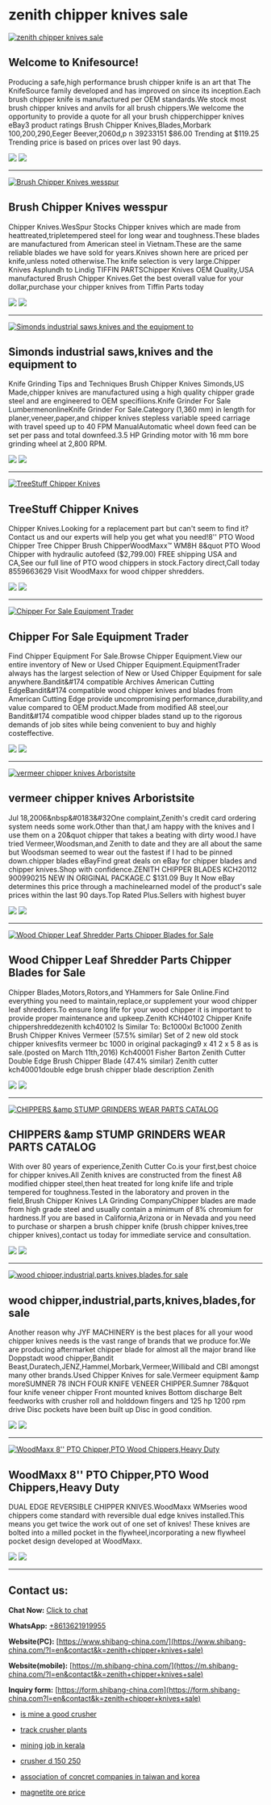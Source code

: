 # zenith chipper knives sale

<a href="https://swt.shibang-china.com/?l=en&img&k=zenith+chipper+knives+sale" target="_blank">![zenith chipper knives sale](http://static.shibang-china.com/all-800x300/606.jpg)</a>

## Welcome to Knifesource!
Producing a safe,high performance brush chipper knife is an art that The KnifeSource family developed and has improved on since its inception.Each brush chipper knife is manufactured per OEM standards.We stock most brush chipper knives and anvils for all brush chippers.We welcome the opportunity to provide a quote for all your brush chipperchipper knives eBay3 product ratings Brush Chipper Knives,Blades,Morbark 100,200,290,Eeger Beever,2060d,p n 39233151 $86.00 Trending at $119.25 Trending price is based on prices over last 90 days.


<a href="https://whatsapp.shibangsoft.com/WhatsApp.php" target="_blank" title="WhatsApp">![](http://static.shibang-china.com/icon/whatsapp.png)</a> <a href="https://swt.shibang-china.com/?l=en&icon&k=zenith+chipper+knives+sale" target="_blank">![](http://static.shibang-china.com/icon/chat-en.png)</a>

---

<a href="https://swt.shibang-china.com/?l=en&img&k=zenith+chipper+knives+sale" target="_blank">![Brush Chipper Knives wesspur](http://static.shibang-china.com/all-800x300/120.jpg)</a>

## Brush Chipper Knives wesspur
Chipper Knives.WesSpur Stocks Chipper knives which are made from heattreated,tripletempered steel for long wear and toughness.These blades are manufactured from American steel in Vietnam.These are the same reliable blades we have sold for years.Knives shown here are priced per knife,unless noted otherwise.The knife selection is very large.Chipper Knives Asplundh to Lindig TIFFIN PARTSChipper Knives OEM Quality,USA manufactured Brush Chipper Knives.Get the best overall value for your dollar,purchase your chipper knives from Tiffin Parts today


<a href="https://whatsapp.shibangsoft.com/WhatsApp.php" target="_blank" title="WhatsApp">![](http://static.shibang-china.com/icon/whatsapp.png)</a> <a href="https://swt.shibang-china.com/?l=en&icon&k=zenith+chipper+knives+sale" target="_blank">![](http://static.shibang-china.com/icon/chat-en.png)</a>

---

<a href="https://swt.shibang-china.com/?l=en&img&k=zenith+chipper+knives+sale" target="_blank">![Simonds industrial saws,knives and the equipment to](http://static.shibang-china.com/all-800x300/928.jpg)</a>

## Simonds industrial saws,knives and the equipment to
Knife Grinding Tips and Techniques Brush Chipper Knives Simonds,US Made,chipper knives are manufactured using a high quality chipper grade steel and are engineered to OEM specifiions.Knife Grinder For Sale LumbermenonlineKnife Grinder For Sale.Category (1,360 mm) in length for planer,veneer,paper,and chipper knives stepless variable speed carriage with travel speed up to 40 FPM ManualAutomatic wheel down feed can be set per pass and total downfeed.3.5 HP Grinding motor with 16 mm bore grinding wheel at 2,800 RPM.


<a href="https://whatsapp.shibangsoft.com/WhatsApp.php" target="_blank" title="WhatsApp">![](http://static.shibang-china.com/icon/whatsapp.png)</a> <a href="https://swt.shibang-china.com/?l=en&icon&k=zenith+chipper+knives+sale" target="_blank">![](http://static.shibang-china.com/icon/chat-en.png)</a>

---

<a href="https://swt.shibang-china.com/?l=en&img&k=zenith+chipper+knives+sale" target="_blank">![TreeStuff Chipper Knives](http://static.shibang-china.com/all-800x300/754.jpg)</a>

## TreeStuff Chipper Knives
Chipper Knives.Looking for a replacement part but can't seem to find it? Contact us and our experts will help you get what you need!8'' PTO Wood Chipper Tree Chipper Brush ChipperWoodMaxx™ WM8H 8&quot PTO Wood Chipper with hydraulic autofeed ($2,799.00) FREE shipping USA and CA,See our full line of PTO wood chippers in stock.Factory direct,Call today 8559663629 Visit WoodMaxx for wood chipper shredders.


<a href="https://whatsapp.shibangsoft.com/WhatsApp.php" target="_blank" title="WhatsApp">![](http://static.shibang-china.com/icon/whatsapp.png)</a> <a href="https://swt.shibang-china.com/?l=en&icon&k=zenith+chipper+knives+sale" target="_blank">![](http://static.shibang-china.com/icon/chat-en.png)</a>

---

<a href="https://swt.shibang-china.com/?l=en&img&k=zenith+chipper+knives+sale" target="_blank">![Chipper For Sale Equipment Trader](http://static.shibang-china.com/all-800x300/983.jpg)</a>

## Chipper For Sale Equipment Trader
Find Chipper Equipment For Sale.Browse Chipper Equipment.View our entire inventory of New or Used Chipper Equipment.EquipmentTrader always has the largest selection of New or Used Chipper Equipment for sale anywhere.Bandit&#174 compatible Archives American Cutting EdgeBandit&#174 compatible wood chipper knives and blades from American Cutting Edge provide uncompromising performance,durability,and value compared to OEM product.Made from modified A8 steel,our Bandit&#174 compatible wood chipper blades stand up to the rigorous demands of job sites while being convenient to buy and highly costeffective.


<a href="https://whatsapp.shibangsoft.com/WhatsApp.php" target="_blank" title="WhatsApp">![](http://static.shibang-china.com/icon/whatsapp.png)</a> <a href="https://swt.shibang-china.com/?l=en&icon&k=zenith+chipper+knives+sale" target="_blank">![](http://static.shibang-china.com/icon/chat-en.png)</a>

---

<a href="https://swt.shibang-china.com/?l=en&img&k=zenith+chipper+knives+sale" target="_blank">![vermeer chipper knives Arboristsite](http://static.shibang-china.com/all-800x300/743.jpg)</a>

## vermeer chipper knives Arboristsite
Jul 18,2006&nbsp&#0183&#32One complaint,Zenith's credit card ordering system needs some work.Other than that,I am happy with the knives and I use them on a 20&quot chipper that takes a beating with dirty wood.I have tried Vermeer,Woodsman,and Zenith to date and they are all about the same but Woodsman seemed to wear out the fastest if I had to be pinned down.chipper blades eBayFind great deals on eBay for chipper blades and chipper knives.Shop with confidence.ZENITH CHIPPER BLADES KCH20112 900990215 NEW IN ORIGINAL PACKAGE.C $131.09 Buy It Now eBay determines this price through a machinelearned model of the product's sale prices within the last 90 days.Top Rated Plus.Sellers with highest buyer


<a href="https://whatsapp.shibangsoft.com/WhatsApp.php" target="_blank" title="WhatsApp">![](http://static.shibang-china.com/icon/whatsapp.png)</a> <a href="https://swt.shibang-china.com/?l=en&icon&k=zenith+chipper+knives+sale" target="_blank">![](http://static.shibang-china.com/icon/chat-en.png)</a>

---

<a href="https://swt.shibang-china.com/?l=en&img&k=zenith+chipper+knives+sale" target="_blank">![Wood Chipper Leaf Shredder Parts Chipper Blades for Sale](http://static.shibang-china.com/all-800x300/897.jpg)</a>

## Wood Chipper Leaf Shredder Parts Chipper Blades for Sale
Chipper Blades,Motors,Rotors,and YHammers for Sale Online.Find everything you need to maintain,replace,or supplement your wood chipper leaf shredders.To ensure long life for your wood chipper it is important to provide proper maintenance and upkeep.Zenith KCH40102 Chipper Knife chippershreddezenith kch40102 Is Similar To: Bc1000xl Bc1000 Zenith Brush Chipper Knives Vermeer (57.5% similar) Set of 2 new old stock chipper knivesfits vermeer bc 1000 in original packaging9 x 41 2 x 5 8 as is sale.(posted on March 11th,2016) Kch40001 Fisher Barton Zenith Cutter Double Edge Brush Chipper Blade (47.4% similar) Zenith cutter kch40001double edge brush chipper blade description Zenith


<a href="https://whatsapp.shibangsoft.com/WhatsApp.php" target="_blank" title="WhatsApp">![](http://static.shibang-china.com/icon/whatsapp.png)</a> <a href="https://swt.shibang-china.com/?l=en&icon&k=zenith+chipper+knives+sale" target="_blank">![](http://static.shibang-china.com/icon/chat-en.png)</a>

---

<a href="https://swt.shibang-china.com/?l=en&img&k=zenith+chipper+knives+sale" target="_blank">![CHIPPERS &amp STUMP GRINDERS WEAR PARTS CATALOG](http://static.shibang-china.com/all-800x300/104.jpg)</a>

## CHIPPERS &amp STUMP GRINDERS WEAR PARTS CATALOG
With over 80 years of experience,Zenith Cutter Co.is your first,best choice for chipper knives.All Zenith knives are constructed from the finest A8 modified chipper steel,then heat treated for long knife life and triple tempered for toughness.Tested in the laboratory and proven in the field,Brush Chipper Knives LA Grinding CompanyChipper blades are made from high grade steel and usually contain a minimum of 8% chromium for hardness.If you are based in California,Arizona or in Nevada and you need to purchase or sharpen a brush chipper knife (brush chipper knives,tree chipper knives),contact us today for immediate service and consultation.


<a href="https://whatsapp.shibangsoft.com/WhatsApp.php" target="_blank" title="WhatsApp">![](http://static.shibang-china.com/icon/whatsapp.png)</a> <a href="https://swt.shibang-china.com/?l=en&icon&k=zenith+chipper+knives+sale" target="_blank">![](http://static.shibang-china.com/icon/chat-en.png)</a>

---

<a href="https://swt.shibang-china.com/?l=en&img&k=zenith+chipper+knives+sale" target="_blank">![wood chipper,industrial,parts,knives,blades,for sale](http://static.shibang-china.com/all-800x300/139.jpg)</a>

## wood chipper,industrial,parts,knives,blades,for sale
Another reason why JYF MACHINERY is the best places for all your wood chipper knives needs is the vast range of brands that we produce for.We are producing aftermarket chipper blade for almost all the major brand like Doppstadt wood chipper,Bandit Beast,Duratech,JENZ,Hammel,Morbark,Vermeer,Willibald and CBI amongst many other brands.Used Chipper Knives for sale.Vermeer equipment &amp moreSUMNER 78 INCH FOUR KNIFE VENEER CHIPPER.Sumner 78&quot four knife veneer chipper Front mounted knives Bottom discharge Belt feedworks with crusher roll and holddown fingers and 125 hp 1200 rpm drive Disc pockets have been built up Disc in good condition.


<a href="https://whatsapp.shibangsoft.com/WhatsApp.php" target="_blank" title="WhatsApp">![](http://static.shibang-china.com/icon/whatsapp.png)</a> <a href="https://swt.shibang-china.com/?l=en&icon&k=zenith+chipper+knives+sale" target="_blank">![](http://static.shibang-china.com/icon/chat-en.png)</a>

---

<a href="https://swt.shibang-china.com/?l=en&img&k=zenith+chipper+knives+sale" target="_blank">![WoodMaxx 8'' PTO Chipper,PTO Wood Chippers,Heavy Duty](http://static.shibang-china.com/all-800x300/1134.jpg)</a>

## WoodMaxx 8'' PTO Chipper,PTO Wood Chippers,Heavy Duty
DUAL EDGE REVERSIBLE CHIPPER KNIVES.WoodMaxx WMseries wood chippers come standard with reversible dual edge knives installed.This means you get twice the work out of one set of knives! These knives are bolted into a milled pocket in the flywheel,incorporating a new flywheel pocket design developed at WoodMaxx.

<a href="https://whatsapp.shibangsoft.com/WhatsApp.php" target="_blank" title="WhatsApp">![](http://static.shibang-china.com/icon/whatsapp.png)</a> <a href="https://swt.shibang-china.com/?l=en&icon&k=zenith+chipper+knives+sale" target="_blank">![](http://static.shibang-china.com/icon/chat-en.png)</a>

---
## Contact us:

**Chat Now:** [Click to chat](https://swt.shibang-china.com?l=en&contact&k=zenith+chipper+knives+sale)

**WhatsApp:**  [+8613621919955](https://whatsapp.shibangsoft.com/WhatsApp.php)

**Website(PC):** [https://www.shibang-china.com/](https://www.shibang-china.com/?l=en&contact&k=zenith+chipper+knives+sale)

**Website(mobile):** [https://m.shibang-china.com/](https://m.shibang-china.com/?l=en&contact&k=zenith+chipper+knives+sale)

**Inquiry form:** [https://form.shibang-china.com](https://form.shibang-china.com?l=en&contact&k=zenith+chipper+knives+sale)

* [is mine a good crusher](../111/is%20mine%20a%20good%20crusher.md)

* [track crusher plants](../111/track%20crusher%20plants.md)

* [mining job in kerala](../123/mining%20job%20in%20kerala.md)

* [crusher d 150 250](../120/crusher%20d%20150%20250.md)

* [association of concret companies in taiwan and korea](../114/association%20of%20concret%20companies%20in%20taiwan%20and%20korea.md)

* [magnetite ore price](../120/magnetite%20ore%20price.md)